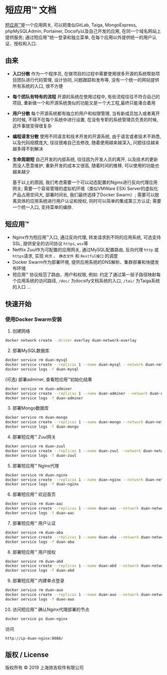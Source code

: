 # 短应用™ 文档
[短应用™](https://www.guobaa.com)是一个应用网关, 可以把类似GitLab, Taiga, MongoExpress, phpMySQLAdmin, Portainer, Docsify以及自己开发的应用, 在同一个域名网站上提供服务;
    通过短应用™统一登录和独立菜单, 在每个应用以外提供统一的用户认证、授权和入口.

## 由来
* **入口分散** 作为一个程序员, 在做项目的过程中需要使用很多开源的系统帮助项目团队进行代码管理, 设计协同, 问题跟踪和发布等, 没有一个统一的网站提供所有系统的入口, 很不方便
* **每个团队有特有的流程** 开源的系统在使用过程中, 有些流程往往不符合自己的项目, 重新做一个和开源系统类似的功能又是一个大工程,最终只能凑合着用
* **用户分散** 每个开源系统都有独立的用户和权限管理, 当有新成员加入或者离开的时候, 不得不在每个系统中进行设置, 在没有专职的系统管理员负责的时候, 这件事就变得很复杂
* **编程语言分散** 使用不同语言和技术开发的开源系统, 由于语言或者技术不熟悉, 以及代码规模庞大, 往往很难自己去修改, 随着使用越来越深入, 问题往往越来越多得不到解决
* **生命周期短** 自己开发的内部系统, 往往因为开发人员的离开, 以及技术的更新而没人愿意维护, 重新开发的成本又很高, 随着时间的推移, 可以使用的功能也越来越少

    基于以上的原因, 我们考虑需要一个可以动态配置的Nginx进行反向代理应用网关; 需要一个容易管理的虚拟机环境（类似VMWare ESXi Server的虚拟化产品占用空间大, 部署时间长, 我们最终选择了Docker Swarm）; 需要可以脱离具体的应用系统进行用户认证和授权, 同时可以简单的集成第三方认证; 需要一个统一入口, 支持菜单的编排.

## 短应用™
* Nginx作为短应用™入口, 通过反向代理, 转发请求到不同的应用系统, 可选支持SSL, 提供安全的访问协议 `https`, `wss`等
* Netflix Zuul作为可配置的应用网关, 通过MySQL配置路由, 反向代理 `http` 或 `https`请求, 实现 `网页` 、 `静态文件` 和 `Restful接口` 的调度
* Docker Swarm作为部署环境, 提供应用系统的DNS解析、集群部署和快捷发布环境
* 短应用™ 协议规范了路由、用户和权限, 例如: 约定了通过第一层子路径映射每个应用系统的访问路径, `/doc/` 为docsify文档系统的入口, `/tai/` 为Taiga系统的入口 ...

## 快速开始

### 使用Docker Swarm安装
1. 创建网络
```bash
docker network create --driver overlay duan-network-overlay
```

2. 部署MySQL数据库
```bash
docker service rm duan-mysql
docker service create --replicas 1 --name duan-mysql --network duan-network-overlay --endpoint-mode=dnsrr leonxi/duan-mysql --lower_case_table_names=1
docker service logs -f duan-mysql
```

(可选) 部署adminer, 查看短应用™初始化结果
```bash
docker service rm duan-adminer
docker service create --replicas 1 --name duan-adminer --network duan-network-overlay --endpoint-mode=dnsrr --publish published=8089,target=8080,mode=host adminer
docker service logs -f duan-adminer
```

3. 部署Mongo数据库
```bash
docker service rm duan-mongo
docker service create --replicas 1 --name duan-mongo --network duan-network-overlay --endpoint-mode=dnsrr mongo
docker service logs -f duan-mongo
```

4. 部署短应用™ Zuul网关
```bash
docker service rm duan-zuul
docker service create --replicas 1 --name duan-zuul --network duan-network-overlay --endpoint-mode=dnsrr leonxi/duan-zuul
docker service logs -f duan-zuul
```

5. 部署短应用™ Nginx代理
```bash
docker service rm duan-nginx
docker service create --replicas 1 --name duan-nginx --network duan-network-overlay --endpoint-mode=dnsrr --publish published=8088,target=80,mode=host leonxi/duan-nginx
docker service logs -f duan-nginx
```

6. 部署短应用™ 欢迎首页
```bash
docker service rm duan-aac
docker service create --replicas 1 --name duan-aac --network duan-network-overlay --endpoint-mode=dnsrr leonxi/duan-home
docker service logs -f duan-aac
```

7. 部署短应用™ 用户认证
```bash
docker service rm duan-aba
docker service create --replicas 1 --name duan-aba --network duan-network-overlay --endpoint-mode=dnsrr leonxi/duan-auth
docker service logs -f duan-aba
```

8. 部署短应用™ 用户授权
```bash
docker service rm duan-abd
docker service create --replicas 1 --name duan-abd --network duan-network-overlay --endpoint-mode=dnsrr leonxi/duan-grant
docker service logs -f duan-abd
```

9. 部署短应用™ 内建单点登录
```bash
docker service rm duan-auo
docker service create --replicas 1 --name duan-auo --network duan-network-overlay --endpoint-mode=dnsrr leonxi/duan-auth-origin
docker service logs -f duan-auo
```

10. 访问短应用™
确认Nginx代理部署的节点
```bash
docker service ps duan-nginx
```

访问
```
http://ip-duan-nginx:8088/
```

## 版权 / License
版权所有 © 2019 上海效吉软件有限公司
